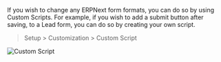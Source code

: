 If you wish to change any ERPNext form formats, you can do so by using Custom
Scripts. For example, if you wish to add a submit button after saving, to a
Lead form, you can do so by creating your own script.

> Setup > Customization > Custom Script

![Custom Script](assets/erpnext_org/images/erpnext/custom-script.png)

